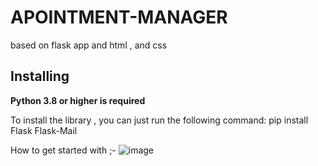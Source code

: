 # APOINTMENT-MANAGER
based on flask app and html , and css

Installing
----------

**Python 3.8 or higher is required**

To install the library , you can just run the following command:
pip install Flask Flask-Mail


How to get started with ;-
![image](https://github.com/PraneetBose/APOINTMENT-MANAGER/assets/94593299/c805df0a-6359-45d5-9bdb-26fca43d2320)



